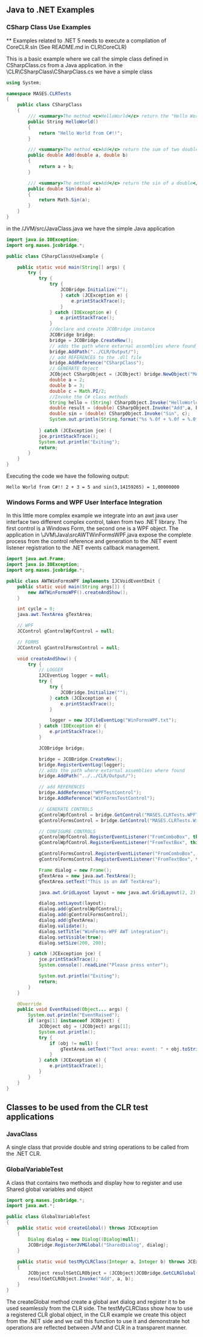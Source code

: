 ## Java to .NET Examples
### CSharp Class Use Examples

** Examples related to .NET 5 needs to execute a compilation of CoreCLR.sln (See README.md in CLR\CoreCLR)

This is a basic example where we call the simple class defined in CSharpClass.cs from a Java application.
in the \CLR\CSharpClass\CSharpClass.cs we have a simple class

```c#
using System;

namespace MASES.CLRTests
{
    public class CSharpClass
    {
        /// <summary>The method <c>HelloWorld</c> return the "Hello World!!" string</summary>
        public String HelloWorld()
        {
            return "Hello World from C#!!";
        }

        /// <summary>The method <c>Add</c> return the sum of two double</summary>
        public double Add(double a, double b)
        {
            return a + b;
        }

        /// <summary>The method <c>Add</c> return the sin of a double</summary>
        public double Sin(double a)
        {
            return Math.Sin(a);
        }
    }
}
```

in the /JVM/src/JavaClass.java we have the simple Java application
```java
import java.io.IOException;
import org.mases.jcobridge.*;

public class CSharpClassUseExample {

	public static void main(String[] args) {
		try {
			try {
				try {
					JCOBridge.Initialize("");
					} catch (JCException e) {
						e.printStackTrace();
					}
				} catch (IOException e) {
					e.printStackTrace();
				}
				//declare and create JCOBridge instance
				JCOBridge bridge;
				bridge = JCOBridge.CreateNew();
				// adds the path where extarnal assemblies where found
				bridge.AddPath("../CLR/Output/");
				// add REFERENCES to the .dll file
				bridge.AddReference("CSharpClass");
				// GENERATE Object
				JCObject CSharpObject = (JCObject) bridge.NewObject("MASES.CLRTests.CSharpClass");
				double a = 2;
	            double b = 3;
	            double c = Math.PI/2;
	            //Invoke the C# class methods
	            String hello = (String) CSharpObject.Invoke("HelloWorld");
	            double result = (double) CSharpObject.Invoke("Add",a, b);
	            double sin = (double) CSharpObject.Invoke("Sin", c);
	            System.out.println(String.format("%s %.0f + %.0f = %.0f and sin(%.8f) = %.8f", hello, a, b, result, c, sin));
            
			} catch (JCException jce) {
			jce.printStackTrace();
			System.out.println("Exiting");
			return;
		}
	}
}
```
Executing the code we have the following output:
```
Hello World from C#!! 2 + 3 = 5 and sin(3,14159265) = 1,00000000
```

### Windows Forms and WPF User Interface Integration
In this little more complex example we integrate into an awt java user interface two different complex control, taken from two .NET library. 
The first control is a Windows Form, the second one is a WPF object. 
The application in \JVM\Java\srcAWTWinFormsWPF.java expose the complete process from the control reference and generation to the .NET event listener registration to the .NET events callback management.

```java
import java.awt.Frame;
import java.io.IOException;
import org.mases.jcobridge.*;

public class AWTWinFormsWPF implements IJCVoidEventEmit {
	public static void main(String args[]) {
		new AWTWinFormsWPF().createAndShow();
	}

	int cycle = 0;
	java.awt.TextArea gTextArea;

	// WPF
	JCControl gControlWpfControl = null;

	// FORMS
	JCControl gControlFormsControl = null;

	void createAndShow() {
		try {
			// LOGGER
			IJCEventLog logger = null;
			try {
				try {
					JCOBridge.Initialize("");
				} catch (JCException e) {
					e.printStackTrace();
				}

				logger = new JCFileEventLog("WinFormsWPF.txt");
			} catch (IOException e) {
				e.printStackTrace();
			}

			JCOBridge bridge;

			bridge = JCOBridge.CreateNew();
			bridge.RegisterEventLog(logger);
			// adds the path where extarnal assemblies where found
			bridge.AddPath("../../CLR/Output/");

			// add REFERENCES
			bridge.AddReference("WPFTestControl");
			bridge.AddReference("WinFormsTestControl");

			// GENERATE CONTROLS
			gControlWpfControl = bridge.GetControl("MASES.CLRTests.WPFTestControl.TestControl");
			gControlFormsControl = bridge.GetControl("MASES.CLRTests.WinFormsTestControl.TestControl");

			// CONFIGURE CONTROLS
			gControlWpfControl.RegisterEventListener("FromComboBox", this);
			gControlWpfControl.RegisterEventListener("FromTextBox", this);

			gControlFormsControl.RegisterEventListener("FromComboBox", this);
			gControlFormsControl.RegisterEventListener("FromTextBox", this);

			Frame dialog = new Frame();
			gTextArea = new java.awt.TextArea();
			gTextArea.setText("This is an AWT TextArea");

			java.awt.GridLayout layout = new java.awt.GridLayout(2, 2);

			dialog.setLayout(layout);
			dialog.add(gControlWpfControl);
			dialog.add(gControlFormsControl);
			dialog.add(gTextArea);
			dialog.validate();
			dialog.setTitle("WinForms-WPF AWT integration");
			dialog.setVisible(true);
			dialog.setSize(200, 200);

		} catch (JCException jce) {
			jce.printStackTrace();
			System.console().readLine("Please press enter");

			System.out.println("Exiting");
			return;
		}
	}

	@Override
	public void EventRaised(Object... args) {
		System.out.println("EventRaised");
		if (args[1] instanceof JCObject) {
			JCObject obj = (JCObject) args[1];
			System.out.println();
			try {
				if (obj != null) {
					gTextArea.setText("Text area: event: " + obj.toString() + " Content: " + obj.Get("Content"));
				}
			} catch (JCException e) {
				e.printStackTrace();
			}
		}
	}
}
```
## Classes to be used from the CLR test applications
### JavaClass
A single class that provide double and string operations to be called from the .NET CLR.
### GlobalVariableTest
A class that contains two methods and display how to register and use Shared global variables and object

```java
import org.mases.jcobridge.*;
import java.awt.*;

public class GlobalVariableTest
{
	public static void createGlobal() throws JCException
	{
		Dialog dialog = new Dialog((Dialog)null);
		JCOBridge.RegisterJVMGlobal("SharedDialog", dialog);
	}
	
	public static void testMyCLRClass(Integer a, Integer b) throws JCException
	{
		JCObject resultGetCLRObject = (JCObject)JCOBridge.GetCLRGlobal("MyCLRClass");
        resultGetCLRObject.Invoke("Add", a, b);
	}
}
```
The createGlobal method create a global awt dialog and register it to be used seamlessly from the CLR side.
The testMyCLRClass show how to use a registered CLR global object, in the CLR example we create this object from the .NET side and we call this function to use it and demonstrate hot operations are reflected between JVM and CLR in a transparent manner. 
